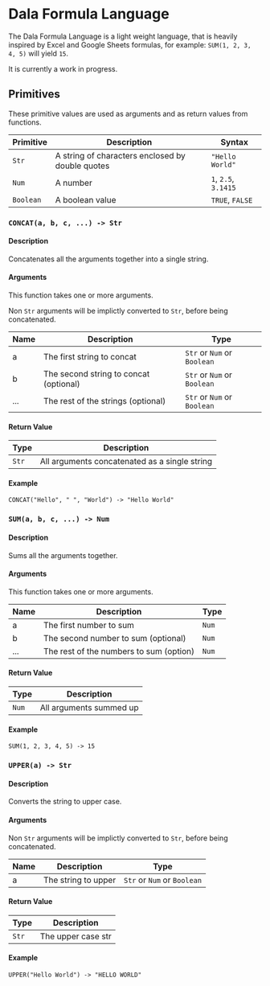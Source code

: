 # Dala Formula Language

The Dala Formula Language is a light weight language, that is heavily inspired by Excel and Google Sheets formulas, for example: `SUM(1, 2, 3, 4, 5)` will yield `15`.

It is currently a work in progress.

## Primitives

These primitive values are used as arguments and as return values from functions.

| Primitive | Description                                      | Syntax               |
| --------- | ------------------------------------------------ | -------------------- |
| `Str`     | A string of characters enclosed by double quotes | `"Hello World"`      |
| `Num`     | A number                                         | `1`, `2.5`, `3.1415` |
| `Boolean` | A boolean value                                  | `TRUE`, `FALSE`      |

### `CONCAT(a, b, c, ...) -> Str`

#### Description

Concatenates all the arguments together into a single string.

#### Arguments

This function takes one or more arguments.

Non `Str` arguments will be implictly converted to `Str`, before being concatenated.

| Name | Description                            | Type                        |
| ---- | -------------------------------------- | --------------------------- |
| a    | The first string to concat             | `Str` or `Num` or `Boolean` |
| b    | The second string to concat (optional) | `Str` or `Num` or `Boolean` |
| ...  | The rest of the strings (optional)     | `Str` or `Num` or `Boolean` |

#### Return Value

| Type  | Description                                   |
| ----- | --------------------------------------------- |
| `Str` | All arguments concatenated as a single string |

#### Example

```dala
CONCAT("Hello", " ", "World") -> "Hello World"
```

### `SUM(a, b, c, ...) -> Num`

#### Description

Sums all the arguments together.

#### Arguments

This function takes one or more arguments.

| Name | Description                             | Type  |
| ---- | --------------------------------------- | ----- |
| a    | The first number to sum                 | `Num` |
| b    | The second number to sum (optional)     | `Num` |
| ...  | The rest of the numbers to sum (option) | `Num` |

#### Return Value

| Type  | Description             |
| ----- | ----------------------- |
| `Num` | All arguments summed up |

#### Example

```dala
SUM(1, 2, 3, 4, 5) -> 15
```

### `UPPER(a) -> Str`

#### Description

Converts the string to upper case.

#### Arguments

Non `Str` arguments will be implictly converted to `Str`, before being concatenated.

| Name | Description         | Type                        |
| ---- | ------------------- | --------------------------- |
| a    | The string to upper | `Str` or `Num` or `Boolean` |

#### Return Value

| Type  | Description        |
| ----- | ------------------ |
| `Str` | The upper case str |

#### Example

```dala
UPPER("Hello World") -> "HELLO WORLD"
```
